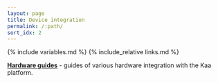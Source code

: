```yaml
---
layout: page
title: Device integration
permalink: /:path/
sort_idx: 2
---
```


{% include variables.md %}
{% include_relative links.md %}

[**Hardware guides**](hardware-guides) - guides of various hardware integration with the Kaa platform.
